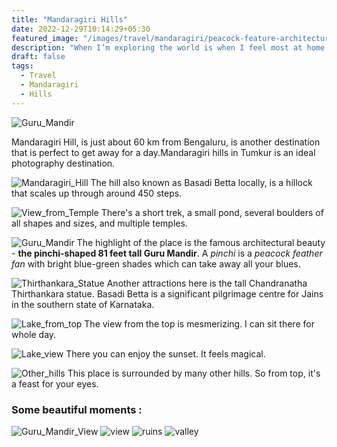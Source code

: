 ```yaml
---
title: "Mandaragiri Hills"
date: 2022-12-29T10:14:29+05:30
featured_image: "/images/travel/mandaragiri/peacock-feature-architecture.jpeg"
description: "When I’m exploring the world is when I feel most at home."
draft: false
tags:
  - Travel
  - Mandaragiri
  - Hills
---
```


![Guru_Mandir](/images/travel/mandaragiri/peacock-feature-architecture.jpeg)

Mandaragiri Hill, is just about 60 km from Bengaluru, is another destination that is perfect to get away for a day.Mandaragiri hills in Tumkur is an ideal photography destination.

![Mandaragiri_Hill](/images/travel/mandaragiri/mandaragiri_hill.jpeg)
The hill also known as Basadi Betta locally, is a hillock that scales up through around 450 steps.

![View_from_Temple](/images/travel/mandaragiri/from_temple.jpeg)
There's a short trek, a small pond, several boulders of all shapes and sizes, and multiple temples.

![Guru_Mandir](/images/travel/mandaragiri/temple.jpeg)
The highlight of the place is the famous architectural beauty - **the pinchi-shaped 81 feet tall Guru Mandir**. A *pinchi* is a *peacock feather fan* with bright blue-green shades which can take away all your blues.

![Thirthankara_Statue](/images/travel/mandaragiri/sunset.jpeg)
Another attractions here is the tall Chandranatha Thirthankara statue. Basadi Betta is a significant pilgrimage centre for Jains in the southern state of Karnataka.

![Lake_from_top](/images/travel/mandaragiri/lake_from_top.jpeg)
The view from the top is mesmerizing. I can sit there for whole day.

![Lake_view](/images/travel/mandaragiri/lake_view.jpeg)
There you can enjoy the sunset. It feels magical.

![Other_hills](/images/travel/mandaragiri/other_hill.jpeg)
This place is surrounded by many other hills. So from top, it's a feast for your eyes.

### Some beautiful moments :

![Guru_Mandir_View](/images/travel/mandaragiri/temple_view.jpeg)
![view](/images/travel/mandaragiri/peaceful_view.jpeg)
![ruins](/images/travel/mandaragiri/ruins.jpeg)
![valley](/images/travel/mandaragiri/valley.jpeg)
